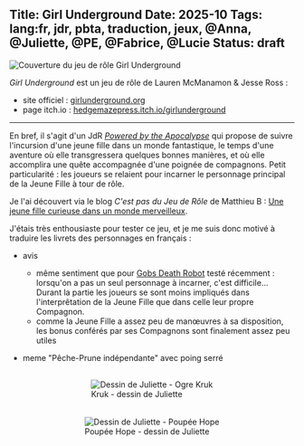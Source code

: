 Title: Girl Underground
Date: 2025-10
Tags: lang:fr, jdr, pbta, traduction, jeux, @Anna, @Juliette, @PE, @Fabrice, @Lucie
Status: draft
---

![Couverture du jeu de rôle Girl Underground](images/2025/10/GirlUnderground.png)

_Girl Underground_ est un jeu de rôle de Lauren McManamon & Jesse Ross :

* site officiel : [girlunderground.org](https://girlunderground.org/)
* page itch.io : [hedgemazepress.itch.io/girlunderground](https://hedgemazepress.itch.io/girlunderground)

---

En bref, il s'agit d'un JdR [_Powered by the Apocalypse_](https://chezsoi.org/lucas/blog/tag/pbta.html) qui propose de suivre l'incursion d'une jeune fille dans un monde fantastique, le temps d'une aventure où elle transgressera quelques bonnes manières, et où elle accomplira une quête accompagnée d'une poignée de compagnons.
Petit particularité : les joueurs se relaient pour incarner le personnage principal de la Jeune Fille à tour de rôle.

Je l'ai découvert via le blog _C'est pas du Jeu de Rôle_ de Matthieu B : [Une jeune fille curieuse dans un monde merveilleux](https://www.cestpasdujdr.fr/jeux/girl-underground-une-jeune-fille-curieuse-dans-un-monde-merveilleux/).

J'étais très enthousiaste pour tester ce jeu, et je me suis donc motivé à traduire les livrets des personnages en français :

+ avis
    * même sentiment que pour [Gobs Death Robot](https://chezsoi.org/lucas/blog/gobs-death-robot.html) testé récemment : lorsqu'on a pas un seul personnage à incarner, c'est difficile... Durant la partie les joueurs se sont moins impliqués dans l'interprêtation de la Jeune Fille que dans celle leur propre Compagnon.
    * comme la Jeune Fille a assez peu de manœuvres à sa disposition, les bonus conférés par ses Compagnons sont finalement assez peu utiles

+ meme "Pêche-Prune indépendante" avec poing serré

<div class="side-by-side">
  <figure>
    <img class="miniature" alt="Dessin de Juliette - Ogre Kruk" src="images/2025/10/GirlUnderground-2025-10-04-DessinJuliette-OgreKruk.jpg">
    <figcaption>Kruk - dessin de Juliette</figcaption>
  </figure>
  <figure>
    <img class="miniature" alt="Dessin de Juliette - Poupée Hope" src="images/2025/10/GirlUnderground-2025-10-04-DessinJuliette-PoupeeHope.jpg">
    <figcaption>Poupée Hope - dessin de Juliette</figcaption>
  </figure>
</div>

<style>
.side-by-side {
  display: flex;
  justify-content: center;
  align-items: center;
  flex-flow: wrap;
}
.side-by-side > * { margin: 1rem; }
</style>

<!--

Lauren McManamon: https://web.archive.org/web/20220310215108/https://www.thestraykiwi.com/

-->

